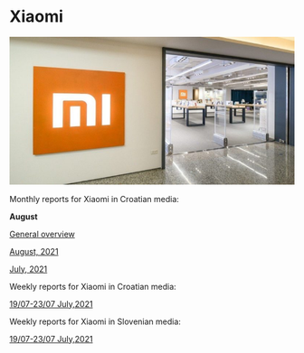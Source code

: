 # Xiaomi

<p align="center">
  <img src="Dta/foto.jpg" width="750" title="hover text">
</p>



Monthly reports for Xiaomi in Croatian media:


**August**

[General overview](https://raw.githack.com/lusiki/Xiaomi/main/August/General.html#1)







[August, 2021](https://raw.githack.com/lusiki/Xiaomi/main/Code/presentation_08-21.html)

[July, 2021](https://raw.githack.com/lusiki/Xiaomi/main/Code/presentation_07-21.html#1)

Weekly reports for Xiaomi in Croatian media:

[19/07-23/07 July,2021](https://raw.githack.com/lusiki/Xiaomi/main/Code/weekly19-23.html)


Weekly reports for Xiaomi in Slovenian media:

[19/07-23/07 July,2021](https://raw.githack.com/lusiki/Xiaomi/main/Code/weekly19-23Slovenia.html)